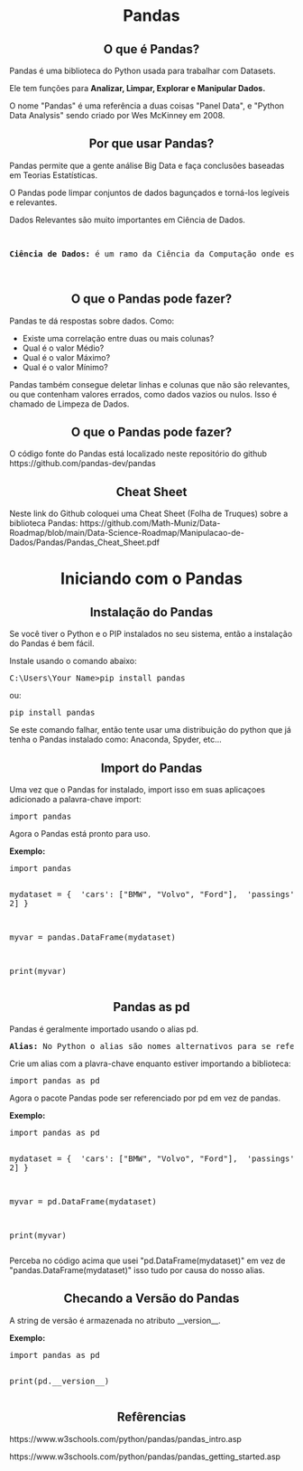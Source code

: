 <h1 align="center">Pandas</h1>
<h2 align="center">O que é Pandas?</h2>
<p>Pandas é uma biblioteca do Python usada para trabalhar com Datasets.</p>
<p>Ele tem funções para <b>Analizar, Limpar, Explorar e Manipular Dados.</b></p>
<p>O nome "Pandas" é uma referência a duas coisas "Panel Data", e "Python Data Analysis" sendo criado por Wes McKinney em 2008.</p>
<h2 align="center">Por que usar Pandas?</h2>
<p>Pandas permite que a gente análise Big Data e faça conclusões baseadas em Teorias Estatísticas.</p>
<p>O Pandas pode limpar conjuntos de dados bagunçados e torná-los legíveis e relevantes.</p>
<p>Dados Relevantes são muito importantes em Ciência de Dados.</p>
<pre>
  <p><b>Ciência de Dados:</b> é um ramo da Ciência da Computação onde estudamos como armazenar, utilizar e analisar dados para obter informações a partir deles.</p>
</pre>
<h2 align="center">O que o Pandas pode fazer?</h2>
<p>Pandas te dá respostas sobre dados. Como:</p>
<ul>
  <li>Existe uma correlação entre duas ou mais colunas?</li>
  <li>Qual é o valor Médio?</li>
  <li>Qual é o valor Máximo?</li>
  <li>Qual é o valor Mínimo?</li>
</ul>
<p>Pandas também consegue deletar linhas e colunas que não são relevantes, ou que contenham valores errados, como dados vazios ou nulos. Isso é chamado de Limpeza de Dados.</p>
<h2 align="center">O que o Pandas pode fazer?</h2>
<p>O código fonte do Pandas está localizado neste repositório do github https://github.com/pandas-dev/pandas</p>
<h2 align="center">Cheat Sheet</h2>
<p>Neste link do Github coloquei uma Cheat Sheet (Folha de Truques) sobre a biblioteca Pandas: https://github.com/Math-Muniz/Data-Roadmap/blob/main/Data-Science-Roadmap/Manipulacao-de-Dados/Pandas/Pandas_Cheat_Sheet.pdf</p>
<h1 align="center">Iniciando com o Pandas</h1>
<h2 align="center">Instalação do Pandas</h2>
<p>Se você tiver o Python e o PIP instalados no seu sistema, então a instalação do Pandas é bem fácil.</p>
<p>Instale usando o comando abaixo:</p>
<pre>
C:\Users\Your Name>pip install pandas
</pre>
<p>ou:</p>
<pre>
pip install pandas
</pre>
<p>Se este comando falhar, então tente usar uma distribuição do python que já tenha o Pandas instalado como: Anaconda, Spyder, etc...</p>
<h2 align="center">Import do Pandas</h2>
<p>Uma vez que o Pandas for instalado, import isso em suas aplicaçoes adicionado a palavra-chave import:</p>
<pre>
import pandas
</pre>
<p>Agora o Pandas está pronto para uso.</p>
<p><b>Exemplo:</b></p>
<pre>
import pandas

mydataset = {
&emsp;'cars': ["BMW", "Volvo", "Ford"],
&emsp;'passings': [3, 7, 2]
}

myvar = pandas.DataFrame(mydataset)

print(myvar)
</pre>
<h2 align="center">Pandas as pd</h2>
<p>Pandas é geralmente importado usando o alias pd.</p>
<pre>
<b>Alias:</b> No Python o alias são nomes alternativos para se referir a mesma coisa.
</pre>
<p>Crie um alias com a plavra-chave enquanto estiver importando a biblioteca:</p>
<pre>
import pandas as pd
</pre>
<p>Agora o pacote Pandas pode ser referenciado por pd em vez de pandas.</p>
<p><b>Exemplo:</b></p>
<pre>
import pandas as pd

mydataset = {
&emsp;'cars': ["BMW", "Volvo", "Ford"],
&emsp;'passings': [3, 7, 2]
}

myvar = pd.DataFrame(mydataset)

print(myvar)
</pre>
<p>Perceba no código acima que usei "pd.DataFrame(mydataset)" em vez de "pandas.DataFrame(mydataset)" isso tudo por causa do nosso alias.</p>
<h2 align="center">Checando a Versão do Pandas</h2>
<p>A string de versão é armazenada no atributo __version__.</p>
<p><b>Exemplo:</b></p>
<pre>
import pandas as pd

print(pd.&lowbar;&lowbar;version&lowbar;&lowbar;)
</pre>
<h2 align="center">Refêrencias</h2>
<p>https://www.w3schools.com/python/pandas/pandas_intro.asp</p>
<p>https://www.w3schools.com/python/pandas/pandas_getting_started.asp</p>
